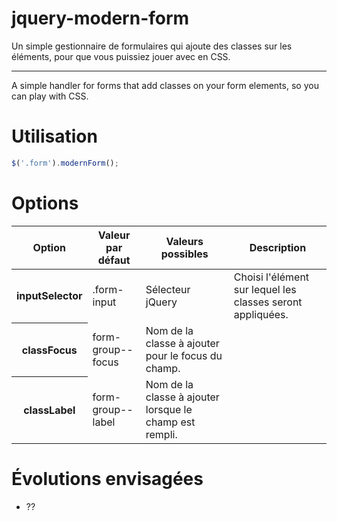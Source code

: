# jquery-modern-form

Un simple gestionnaire de formulaires qui ajoute des classes sur les éléments, pour que vous puissiez jouer avec en CSS.

---

A simple handler for forms that add classes on your form elements, so you can play with CSS.

# Utilisation

```javascript
$('.form').modernForm();
```

# Options
<table>
	<thead>
		<tr>
			<th>Option</th>
			<th>Valeur par défaut</th>
			<th>Valeurs possibles</th>
			<th>Description</th>
		</tr>
	</thead>
	<tbody>
		<tr>
			<th>inputSelector</th>
			<td>.form-input</td>
			<td>Sélecteur jQuery</td>
			<td>Choisi l'élément sur lequel les classes seront appliquées.</td>
		</tr>
		<tr>
			<th>classFocus</th>
			<td>form-group--focus</td>
			<td>Nom de la classe à ajouter pour le focus du champ.</td>
		</tr>
		<tr>
			<th>classLabel</th>
			<td>form-group--label</td>
			<td>Nom de la classe à ajouter lorsque le champ est rempli.</td>
		</tr>
	</tbody>
</table>

# Évolutions envisagées
* ??